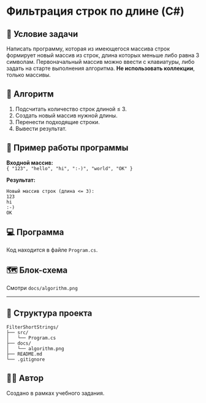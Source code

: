 
# Фильтрация строк по длине (C#)

## 📌 Условие задачи

Написать программу, которая из имеющегося массива строк формирует новый массив из строк, длина которых меньше либо равна 3 символам. 
Первоначальный массив можно ввести с клавиатуры, либо задать на старте выполнения алгоритма. 
**Не использовать коллекции**, только массивы.

## 🧠 Алгоритм

1. Подсчитать количество строк длиной ≤ 3.
2. Создать новый массив нужной длины.
3. Перенести подходящие строки.
4. Вывести результат.

## 🧾 Пример работы программы

**Входной массив:**  
`{ "123", "hello", "hi", ":-)", "world", "OK" }`  

**Результат:**  
```
Новый массив строк (длина <= 3):
123
hi
:-)
OK
```

## 💻 Программа

Код находится в файле `Program.cs`.

## 🗺 Блок-схема

Смотри `docs/algorithm.png`

---

## 📁 Структура проекта

```
FilterShortStrings/
├── src/
│   └── Program.cs
├── docs/
│   └── algorithm.png
├── README.md
└── .gitignore
```

## 👨‍💻 Автор

Создано в рамках учебного задания.
